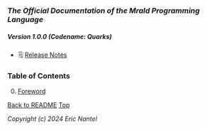 
### ***The Official Documentation of the Mrald Programming Language***
##### ***Version 1.0.0 (Codename: Quarks)***
+ 🗒️ [Release Notes](/docs/v1.0.0/en/release-notes-en.md)

### Table of Contents <a name="top"></a>
0. [Foreword](/docs/v1.0.0/en/preface-en.md)

[Back to README](/docs/README.md)
[Top](#table-of-contents)

*Copyright (c) 2024 Eric Nantel*